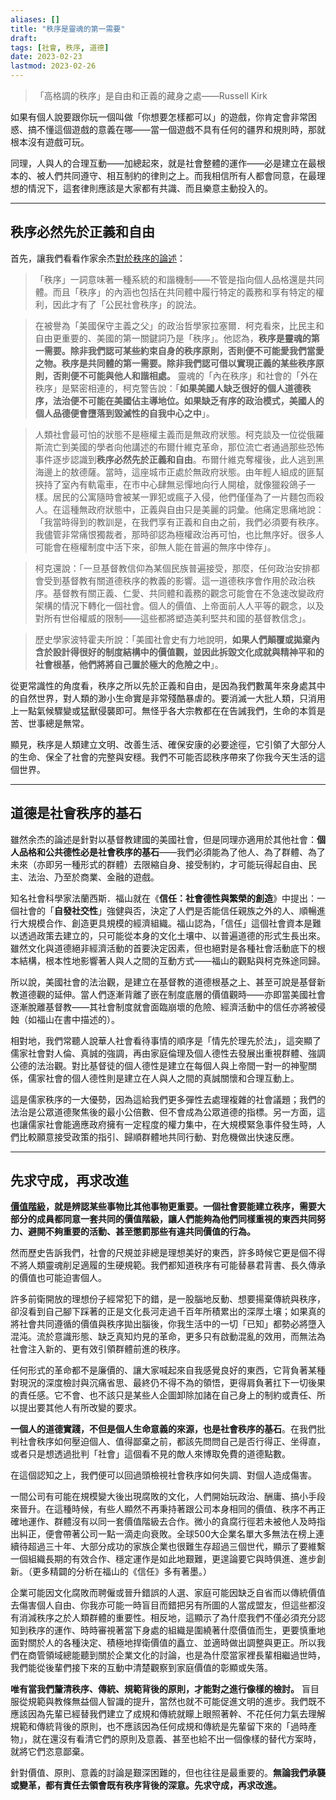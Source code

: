 ```yaml
---
aliases: []
title: "秩序是靈魂的第一需要"
draft: 
tags: [社會, 秩序, 道德]
date: 2023-02-23
lastmod: 2023-02-26
---
```

>「高格調的秩序」是自由和正義的藏身之處——Russell Kirk

如果有個人說要跟你玩一個叫做「你想要怎樣都可以」的遊戲，你肯定會非常困惑、搞不懂這個遊戲的意義在哪——當一個遊戲不具有任何的疆界和規則時，那就根本沒有遊戲可玩。

同理，人與人的合理互動——加總起來，就是社會整體的運作——必是建立在最根本的、被人們共同遵守、相互制約的律則之上。而我相信所有人都會同意，在最理想的情況下，這套律則應該是大家都有共識、而且樂意主動投入的。

---

## 秩序必然先於正義和自由

首先，讓我們看看作家余杰[對於秩序的論述](https://rightpoint.site/column-yujie-kirk-210909/)：

> 「秩序」一詞意味著一種系統的和諧機制——不管是指向個人品格還是共同體。而且「秩序」的內涵也包括在共同體中履行特定的義務和享有特定的權利，因此才有了「公民社會秩序」的說法。

> 在被譽為「美國保守主義之父」的政治哲學家拉塞爾．柯克看來，比民主和自由更重要的、美國的第一關鍵詞乃是「秩序」。他認為，**秩序是靈魂的第一需要。除非我們認可某些約束自身的秩序原則，否則便不可能愛我們當愛之物。秩序是共同體的第一需要。除非我們認可借以實現正義的某些秩序原則，否則便不可能與他人和諧相處。** 靈魂的「內在秩序」和社會的「外在秩序」是緊密相連的，柯克警告說：「**如果美國人缺乏很好的個人道德秩序，法治便不可能在美國佔主導地位。如果缺乏有序的政治模式，美國人的個人品德便會墮落到毀滅性的自我中心之中**」。

> 人類社會最可怕的狀態不是極權主義而是無政府狀態。柯克談及一位從俄羅斯流亡到美國的學者向他講述的布爾什維克革命，那位流亡者通過那些恐怖事件逐步認識到**秩序必然先於正義和自由**。布爾什維克奪權後，此人逃到黑海邊上的敖德薩。當時，這座城市正處於無政府狀態。由年輕人組成的匪幫挾持了室內有軌電車，在市中心肆無忌憚地向行人開槍，就像獵殺鴿子一樣。居民的公寓隨時會被某一罪犯或瘋子入侵，他們僅僅為了一片麵包而殺人。在這種無政府狀態中，正義與自由只是美麗的詞彙。他痛定思痛地說：「我當時得到的教訓是，在我們享有正義和自由之前，我們必須要有秩序。我儘管非常痛恨獨裁者，那時卻認為極權政治再可怕，也比無序好。很多人可能會在極權制度中活下來，卻無人能在普遍的無序中倖存」。

> 柯克還說：「一旦基督教信仰為某個民族普遍接受，那麼，任何政治安排都會受到基督教有關道德秩序的教義的影響。這一道德秩序會作用於政治秩序。基督教有關正義、仁愛、共同體和義務的觀念可能會在不急速改變政府架構的情況下轉化一個社會。個人的價值、上帝面前人人平等的觀念，以及對所有世俗權威的限制——這些都將塑造美利堅共和國的基督教信念」。

> 歷史學家波特霍夫所說：「美國社會史有力地說明，**如果人們顛覆或拋棄內含於設計得很好的制度結構中的價值觀，並因此拆毀文化成就與精神平和的社會根基，他們將將自己置於極大的危險之中**」。

從更常識性的角度看，秩序之所以先於正義和自由，是因為我們數萬年來身處其中的自然世界，對人類的渺小生命實是非常殘酷暴虐的。要消滅一大批人類，只消用上一點氣候驟變或猛獸侵襲即可。無怪乎各大宗教都在在告誡我們，生命的本質是苦、世事總是無常。

顯見，秩序是人類建立文明、改善生活、確保安康的必要途徑，它引領了大部分人的生命、保全了社會的完整與安穩。我們不可能否認秩序帶來了你我今天生活的這個世界。

---

## 道德是社會秩序的基石

雖然余杰的論述是針對以基督教建國的美國社會，但是同理亦適用於其他社會：**個人品格和公共德性必是社會秩序的基石**——我們必須能為了他人、為了群體、為了未來（亦即另一種形式的群體）去限縮自身、接受制約，才可能玩得起自由、民主、法治、乃至於商業、金融的遊戲。

知名社會科學家法蘭西斯．福山就在《**信任：社會德性與繁榮的創造**》中提出：一個社會的「**自發社交性**」強健與否，決定了人們是否能信任親族之外的人、順暢進行大規模合作、創造更具規模的經濟組織。福山認為，「信任」這個社會資本是難以透過政策去建立的，只可能從本身的文化土壤中、以普遍道德的形式生長出來。雖然文化與道德絕非經濟活動的首要決定因素，但也絕對是各種社會活動底下的根本結構，根本性地影響著人與人之間的互動方式——福山的觀點與柯克殊途同歸。

所以說，美國社會的法治觀，是建立在基督教的道德根基之上、甚至可說是基督新教道德觀的延伸。當人們逐漸背離了嵌在制度底層的價值觀時——亦即當美國社會逐漸脫離基督教——其社會制度就會面臨崩壞的危險、經濟活動中的信任亦將被侵蝕（如福山在書中描述的）。

相對地，我們常聽人說華人社會看待事情的順序是「情先於理先於法」，這突顯了儒家社會對人倫、真誠的強調，再由家庭倫理及個人德性去發展出重視群體、強調公德的法治觀。對比基督徒的個人德性是建立在每個人與上帝間一對一的神聖關係，儒家社會的個人德性則是建立在人與人之間的真誠關懷和合理互動上。

這是儒家秩序的一大優勢，因為這給我們更多彈性去處理複雜的社會議題；我們的法治是公眾道德聚焦後的最小公倍數、但不會成為公眾道德的指標。另一方面，這也讓儒家社會能適應政府擁有一定程度的權力集中，在大規模緊急事件發生時，人們比較願意接受政策的指引、歸順群體地共同行動、對危機做出快速反應。

---

## 先求守成，再求改進

**[價值階級](「價值階級」之於個人和社會.md)，就是辨認某些事物比其他事物更重要。一個社會要能建立秩序，需要大部分的成員都同意一套共同的價值階級，讓人們能夠為他們同樣重視的東西共同努力、避開不夠重要的活動、甚至懲罰那些有違共同價值的行為。**

然而歷史告訴我們，社會的尺規並非總是理想美好的東西，許多時候它更是個不得不將人類靈魂削足適履的生硬規範。我們都知道秩序有可能替暴君背書、長久傳承的價值也可能迫害個人。

許多前衛開放的理想份子經常犯下的錯，是一股腦地反動、想要揚棄傳統與秩序，卻沒看到自己腳下踩著的正是文化長河走過千百年所積累出的深厚土壤；如果真的將社會共同遵循的價值與秩序拋出腦後，你我生活中的一切「已知」都勢必將墮入混沌。流於意識形態、缺乏真知灼見的革命，更多只有啟動混亂的效用，而無法為社會注入新的、更有效引領群體前進的秩序。

任何形式的革命都不是廉價的、讓大家喊起來自我感覺良好的東西，它背負著某種對現況的深度檢討與沉痛省思、最終仍不得不為的領悟，更得肩負著扛下一切後果的責任感。它不會、也不該只是某些人企圖卸除加諸在自己身上的制約或責任、所以提出要其他人有所改變的要求。

**一個人的道德實踐，不但是個人生命意義的來源，也是社會秩序的基石**。在我們批判社會秩序如何壓迫個人、值得鄙棄之前，都該先問問自己是否行得正、坐得直，或者只是想透過批判「社會」這個看不見的敵人來博取免費的道德點數。

在這個認知之上，我們便可以回過頭檢視社會秩序如何失調、對個人造成傷害。

一間公司有可能在規模變大後出現腐敗的文化，人們開始玩政治、酬庸、搞小手段來晉升。在這種時候，有些人顯然不再秉持著跟公司本身相同的價值、秩序不再正確地運作、群體沒有以同一套價值階級去合作。微小的貪腐行徑若未被他人及時指出糾正，便會帶著公司一點一滴走向衰敗。全球500大企業名單大多無法在榜上連續待超過三十年、大部分成功的家族企業也很難生存超過三個世代，顯示了要維繫一個組織長期的有效合作、穩定運作是如此地艱難，更遑論要它與時俱進、進步創新。（更多精闢的分析在福山的《信任》多有著墨。）

企業可能因文化腐敗而聘僱或晉升錯誤的人選、家庭可能因缺乏自省而以傳統價值去傷害個人自由、你我亦可能一時盲目而錯把另有所圖的人當成盟友，但這些都沒有消減秩序之於人類群體的重要性。相反地，這顯示了為什麼我們不僅必須充分認知到秩序的運作、時時審視著當下身處的組織是圍繞著什麼價值而生，更要慎重地面對關於人的各種決定、積極地捍衛價值的矗立、並適時做出調整與更正。所以我們在商管領域總能聽到關於企業文化的討論，也是為什麼當家裡長輩相繼過世時，我們能從後輩們接下來的互動中清楚觀察到家庭價值的彰顯或失落。

**唯有當我們釐清秩序、傳統、規範背後的原則，才能對之進行像樣的檢討。** 盲目服從規範與教條無益個人智識的提升，當然也就不可能促進文明的進步。我們既不應該因為先輩已經替我們建立了成規和傳統就矇上眼照著幹、不花任何力氣去理解規範和傳統背後的原則，也不應該因為任何成規和傳統是先輩留下來的「過時產物」，就在還沒有看清它們的原則及意義、甚至也給不出一個像樣的替代方案時，就將它們恣意鄙棄。

針對價值、原則、意義的討論是艱深困難的，但也往往是最重要的。**無論我們承襲或變革，都有責任去領會既有秩序背後的深意。先求守成，再求改進。**
